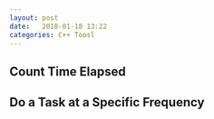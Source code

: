 ```yaml
---
layout: post
date:   2018-01-18 13:22
categories: C++ Toosl
---
```


## Count Time Elapsed

## Do a Task at a Specific Frequency

